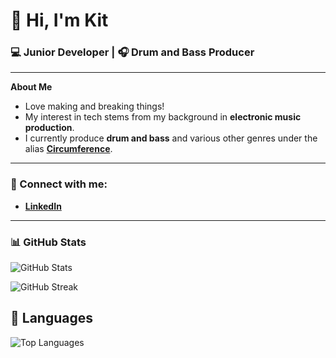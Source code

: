 # 👋 Hi, I'm Kit

### 💻 Junior Developer | 🎧 Drum and Bass Producer  

---

**About Me**  
- Love making and breaking things! 
- My interest in tech stems from my background in **electronic music production**.  
- I currently produce **drum and bass** and various other genres under the alias **[Circumference](https://open.spotify.com/artist/55WGXEp1qUerac8ChlL5Ii?si=SVb2R555RzWUxgwnlK2WoQ)**. 

---

### 💼 Connect with me:
- **[LinkedIn](https://www.linkedin.com/in/kit-jones-64926a2aa/)**  

---

### 📊 GitHub Stats
![GitHub Stats](https://github-readme-stats.vercel.app/api?username=snarelord&show_icons=true&theme=tokyonight&hide_border=true&rank_icon=percentile&t=1) 

![GitHub Streak](https://streak-stats.demolab.com?user=snarelord&theme=tokyonight&hide_border=true&border_radius=8&t=1)


## 🎨 Languages
![Top Languages](https://github-readme-stats.vercel.app/api/top-langs/?username=snarelord&layout=donut&theme=tokyonight&hide_border=true&t=1)



